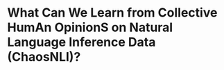 # What Can We Learn from **C**ollective **H**um**A**n **O**pinion**S** on **N**atural **L**anguage **I**nference Data (ChaosNLI)?


